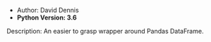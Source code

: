 * Author: David Dennis
* **Python Version: 3.6**

Description: An easier to grasp wrapper around Pandas DataFrame.
